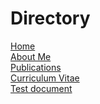 <html>
  <head>
    <title>Jacob Carignan</title>
    <link rel="icon" type = "image/x-icon" href = "/favicon(1).ico">
  </head>


  <body>
    <h1>Directory</h1>
    <a href = "https://www.jacobcarignan.com/" >Home </a> 
    <br />
    <a href = "https://www.jacobcarignan.com/about_me" >About Me </a>
    <br/>
    <a href = "https://www.jacobcarignan.com/publications">Publications</a>
    <br/>
    <a href = "https://www.jacobcarignan.com/CV">Curriculum Vitae</a>
    <br/>
    <a href = "https://www.jacobcarignan.com/test">Test document</a>




    
  </body>


  
</html>

